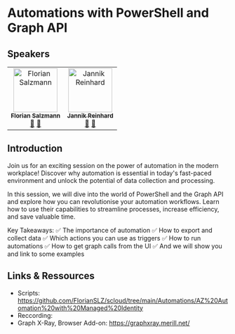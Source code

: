 # Automations with PowerShell and Graph API

## Speakers
<table>
  <tbody>
    <tr>
        <td align="center"><a href="https://github.com/FlorianSLZ"><img src="https://avatars.githubusercontent.com/u/38555854?v=4" width="100px;" alt="Florian Salzmann"/><br /><sub><b>Florian Salzmann</b></sub></a><br /><a href="https://twitter.com/FlorianSLZ/" title="Twitter">💬</a> <a href="https://www.linkedin.com/in/fsalzmann/" title="LinkedIn">💬</a></td>
        <td align="center"><a href="https://github.com/JayRHa"><img src="https://avatars.githubusercontent.com/u/73911860?v=4" width="100px;" alt="Jannik Reinhard"/><br /><sub><b>Jannik Reinhard</b></sub></a><br /><a href="https://twitter.com/jannik_reinhard" title="Twitter">💬</a> <a href="https://www.linkedin.com/in/jannik-r/" title="LinkedIn">💬</a></td>
  </tbody>
</table>

## Introduction
Join us for an exciting session on the power of automation in the modern workplace! Discover why automation is essential in today's fast-paced environment and unlock the potential of data collection and processing.

In this session, we will dive into the world of PowerShell and the Graph API and explore how you can revolutionise your automation workflows. Learn how to use their capabilities to streamline processes, increase efficiency, and save valuable time.

Key Takeaways:
✅ The importance of automation
✅ How to export and collect data
✅ Which actions you can use as triggers
✅ How to run automations
✅ How to get graph calls from the UI
✅ And we will show you and link to some examples 

## Links & Ressources

- Scripts: https://github.com/FlorianSLZ/scloud/tree/main/Automations/AZ%20Automation%20with%20Managed%20Identity
- Reccording: 
- Graph X-Ray, Browser Add-on: https://graphxray.merill.net/